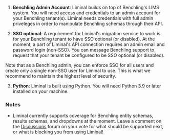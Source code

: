 1. **Benchling Admin Account**: Liminal builds on top of Benchling's LIMS system. You will need access and credentials to an admin account for your Benchling tenant(s). Liminal needs credentials with full admin priveleges in order to manipulate Benchling schemas through their API.

2. **SSO optional**: A requirement for Liminal's migration service to work is for your Benchling tenant to have SSO optional (or disabled). At the moment, a part of Liminal's API connection requires an admin email and password login (non-SSO). You can message Benchling support to request that your tenant be configured to be SSO optional (or disabled).

Note that as a Benchling admin, you can enforce SSO for all users and create only a single non-SSO user for Liminal to use. This is what we recommend to maintain the highest level of security.

3. **Python**: Liminal is built using Python. You will need Python 3.9 or later installed on your machine.

### Notes

- Liminal currently supports coverage for Benchling entity schemas, results schemas, and dropdowns at the moment. Leave a comment on the [Discussions](https://github.com/dynotx/liminal-orm/discussions) forum on your vote for what should be supported next, or what is blocking you from using Liminal!
